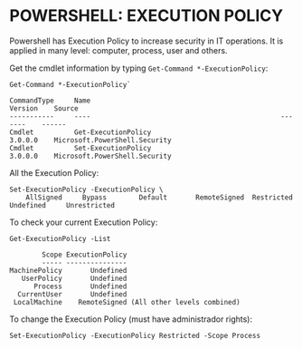 # POWERSHELL: EXECUTION POLICY

Powershell has Execution Policy to increase security in IT operations. It is applied in many level: computer, process, user and others.

Get the cmdlet information by typing `Get-Command *-ExecutionPolicy`:

```shell
Get-Command *-ExecutionPolicy`

CommandType     Name                                               Version    Source
-----------     ----                                               -------    ------
Cmdlet          Get-ExecutionPolicy                                3.0.0.0    Microsoft.PowerShell.Security
Cmdlet          Set-ExecutionPolicy                                3.0.0.0    Microsoft.PowerShell.Security
```

All the Execution Policy:

```shell
Set-ExecutionPolicy -ExecutionPolicy \
    AllSigned     Bypass        Default       RemoteSigned  Restricted    Undefined     Unrestricted
```

To check your current Execution Policy:

```shell
Get-ExecutionPolicy -List

        Scope ExecutionPolicy
        ----- ---------------
MachinePolicy       Undefined
   UserPolicy       Undefined
      Process       Undefined
  CurrentUser       Undefined
 LocalMachine    RemoteSigned (All other levels combined)
```

To change the Execution Policy (must have administrador rights):

```shell
Set-ExecutionPolicy -ExecutionPolicy Restricted -Scope Process
```
